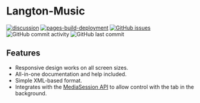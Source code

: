 # Langton-Music

[![discussion](https://img.shields.io/badge/discussion-conwaylife.com-blue)](https://conwaylife.com/forums/viewtopic.php?f=11&p=147432)
[![pages-build-deployment](https://github.com/dragoncoder047/langton-music/actions/workflows/pages/pages-build-deployment/badge.svg)](https://github.com/dragoncoder047/langton-music/actions/workflows/pages/pages-build-deployment)
[![GitHub issues](https://img.shields.io/github/issues/dragoncoder047/langton-music)](https://github.com/dragoncoder047/langton-music/issues)
![GitHub commit activity](https://img.shields.io/github/commit-activity/w/dragoncoder047/langton-music)
![GitHub last commit](https://img.shields.io/github/last-commit/dragoncoder047/langton-music)

## Features

* Responsive design works on all screen sizes.
* All-in-one documentation and help included.
* Simple XML-based format.
* Integrates with the [MediaSession API](https://developer.mozilla.org/en-US/docs/Web/API/MediaSession) to allow control with the tab in the background.

